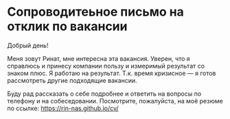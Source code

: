 # Сопроводитеьное письмо на отклик по вакансии

Добрый день!

Меня зовут Ринат, мне интересна эта вакансия. Уверен, что я справлюсь и принесу компании пользу и измеримый результат со знаком плюс. Я работаю на результат. Т.к. время кризисное — я готов рассмотреть другие подходящие вакансии.

Буду рад рассказать о себе подробнее и ответить на вопросы по телефону и на собеседовании. 
Посмотрите, пожалуйста, на моё резюме по ссылке: https://rin-nas.github.io/cv/
